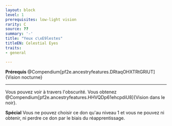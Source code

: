 ```yaml
---
layout: block
level: 1
prerequisites: low-light vision
rarity: C
source: ??
summary: '-'
title: "Yeux c\xE9lestes"
titleEN: Celestial Eyes
traits:
- general

---
```


<p><strong>Prérequis </strong>@Compendium[pf2e.ancestryfeatures.DRtaqOHXTRtGRIUT]{Vision nocturne}</p>
<hr>
<p>Vous pouvez voir à travers l'obscurité. Vous obtenez @Compendium[pf2e.ancestryfeatures.HHVQDp61ehcpdiU8]{Vision dans le noir}.</p>
<p><strong>Spécial</strong> Vous ne pouvez choisir ce don qu'au niveau 1 et vous ne pouvez ni obtenir, ni perdre ce don par le biais du réapprentissage.</p>